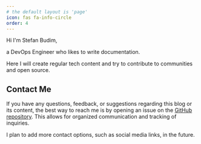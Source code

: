 ```yaml
---
# the default layout is 'page'
icon: fas fa-info-circle
order: 4
---
```


Hi I'm Stefan Budim,

a DevOps Engineer who likes to write documentation.

Here I will create regular tech content and try to contribute to communities and open source.

## Contact Me
If you have any questions, feedback, or suggestions regarding this blog or its content, the best way to reach me is by opening an issue on the [GitHub repository](https://github.com/stefanbudim/stefanbudim.github.io). This allows for organized communication and tracking of inquiries.

I plan to add more contact options, such as social media links, in the future.
